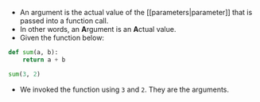 - An argument is the actual value of the [[parameters|parameter]] that is passed into a function call.
- In other words, an **A**rgument is an **A**ctual value.
- Given the function below:

```python
def sum(a, b):
    return a + b

sum(3, 2)
```

- We invoked the function using `3` and `2`. They are the arguments.
